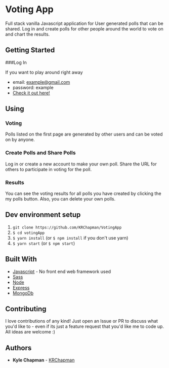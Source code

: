 # Voting App


Full stack vanilla Javascript application for User generated polls that can be shared. Log in and create polls for other people around the world to vote on and chart the results.


## Getting Started

###Log In

If you want to play around right away
* email: example@gmail.com 
* password: example
* [Check it out here!](https://protected-fjord-13167.herokuapp.com)



## Using

### Voting

Polls listed on the first page are generated by other users and can be voted on by anyone.

### Create Polls and Share Polls

Log in or create a new account to make your own poll. Share the URL for others to participate in voting for the poll.  

### Results

You can see the voting results for all polls you have created by clicking the my polls button. Also, you can delete your own polls.

## Dev environment setup


1. `git clone https://github.com/KRChapman/VotingApp`
2. `$ cd votingApp`
3. `$ yarn install` (or `$ npm install` if you don't use yarn)
4. `$ yarn start` (or `$ npm start`)


## Built With

* [Javascript](https://en.wikipedia.org/wiki/ECMAScript) - No front end web framework used
* [Sass](https://sass-lang.com/) 
* [Node](https://nodejs.org/en/)
* [Express](https://expressjs.com/) 
* [MongoDb](https://www.mongodb.com/) 

## Contributing

I love contributions of any kind! Just open an Issue or PR to discuss what you'd like to - even if its just a feature request that you'd like me to code up. All ideas are welcome :)

## Authors

* **Kyle Chapman**  - [KRChapman](https://github.com/KRChapman)
